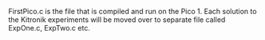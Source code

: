FirstPico.c is the file that is compiled and run on the Pico 1. Each solution to the Kitronik experiments will be moved over to separate file called ExpOne.c, ExpTwo.c etc.
